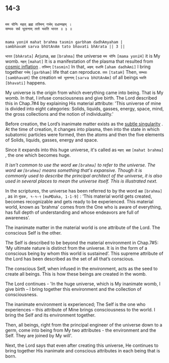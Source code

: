 ## 14-3


```shloka-sa

मम योनिः महत् ब्रह्म तस्मिन् गर्भम् दधाम्यहम् ।
सम्भवः सर्व भूतानाम् ततो भवति भारत ॥ ३ ॥

```
```shloka-sa-hk

mama yoniH mahat brahma tasmin garbham dadhAmyaham |
sambhavaH sarva bhUtAnAm tato bhavati bhArata || 3 ||

```
`भारत` `[bhArata]` Arjuna, `ब्रह्म` `[brahma]` the universe `मम योनिः` `[mama yoniH]` it is My womb. `महत्` `[mahat]` It is a manifestation of the plasma that resulted from 
[cosmic inflation](13-5_to_13-6.md#CosmicInflation_stages)
. `तस्मिन्` `[tasmin]` In that, `अहम् दधामि` `[aham dadhAmi]` I bring together `गर्भम्` `[garbham]` life that can reproduce. `ततः` `[tataH]` Then, `सम्भवः` `[sambhavaH]` the creation `सर्व भूतानाम्` `[sarva bhUtAnAm]` of all beings `भवति` `[bhavati]` happens.

My universe is the origin from which everything came into being. That is My womb. In that, I infuse consciousness and give birth. The Lord described this in Chap.7#4 by explaining His material attribute: 'This universe of mine is divided into eight categories: Solids, liquids, gasses, energy, space, mind, the gross collections and the notion of individuality.'

Before creation, the Lord’s inanimate matter exists as the 
[subtle singularity](subtle_singularity)
. At the time of creation, it changes into plasma, then into the state in which subatomic particles were formed, then the atoms and then the five elements of Solids, liquids, gasses, energy and space.

Since it expands into this huge universe, it's called as 
`महत् ब्रह्म` `[mahat brahma]` ,
the one which becomes huge.

_It isn't common to use the word 
`ब्रह्म` `[brahma]`
 to refer to the universe. The word 
`ब्रह्म` `[brahma]`
 means something that's expansive. Though it is commonly used to describe the principal architect of the universe, it is also used in several places to mean the universe itself. This is illustrated next._

In the scriptures, the universe has been referred to by the word 
`ब्रह्म` `[brahma]` ,
as in 
`मुंडक, १-१-९` `[muMDaka, 1-1-9]` :
 ‘This material world gets created, becomes recognizable and gets ready to be experienced. This material world, known as 'brahma' comes from the One who is aware of everything, has full depth of understanding and whose endeavors are full of awareness’. 

The inanimate matter in the material world is one attribute of the Lord. The conscious Self is the other. 

The Self is described to be beyond the material environment in Chap.7#5: ‘My ultimate nature is distinct from the universe. It is in the form of a conscious being by whom this world is sustained’. This supreme attribute of the Lord has been described as the set of all that’s conscious. 

The conscious Self, when infused in the environment, acts as the seed to create all beings. This is how these beings are created in the womb. 

The Lord continues - 'In the huge universe, which is My inanimate womb, I give birth – I bring together this environment and the collection of consciousness.

The inanimate environment is experienced; The Self is the one who experiences – this attribute of Mine brings consciousness to the world. I bring the Self and its environment together. 

Then, all beings, right from the principal engineer of the universe down to a germ, come into being from My two attributes - the environment and the Self. They are joined by My will'.

Next, the Lord says that even after creating this universe, He continues to bring together His inanimate and conscious attributes in each being that is born.


